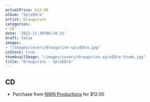 ```yaml
---
actualPrice: $12.00
album: "Sp\xEDra"
artist: Draugurinn
categories:
- CD
date: '2022-11-30T06:10:32'
draft: false
images:
- "/images/covers/draugurinn-sp\xEDra.jpg"
inStock: true
thumbnailImage: "/images/covers/draugurinn-sp\xEDra-thumb.jpg"
title: "Draugurinn - Sp\xEDra"
---
```


## CD
* Purchase from [NWN Productions](http://shop.nwnprod.com/index.php?route=product/product&path=93&product_id=5404&sort=pd.name&order=ASC) for $12.00

